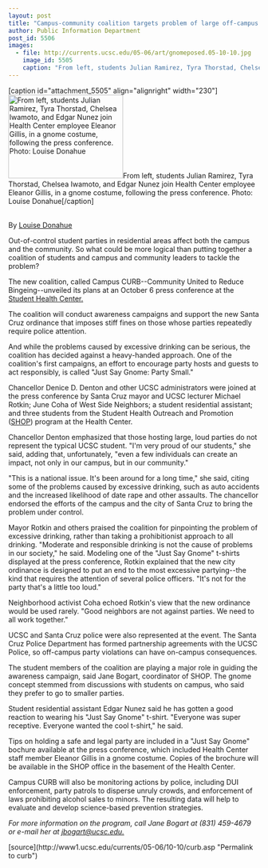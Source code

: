 ```yaml
---
layout: post
title: "Campus-community coalition targets problem of large off-campus parties"
author: Public Information Department
post_id: 5506
images:
  - file: http://currents.ucsc.edu/05-06/art/gnomeposed.05-10-10.jpg
    image_id: 5505
    caption: "From left, students Julian Ramirez, Tyra Thorstad, Chelsea Iwamoto, and Edgar Nunez join Health Center employee Eleanor Gillis, in a gnome costume, following the press conference. Photo: Louise Donahue"
---
```


[caption id="attachment_5505" align="alignright" width="230"]<a href="http://localhost/mysite/wp-content/uploads/2005/10/gnomeposed.05-10-10.jpg"><img class="size-full wp-image-5505" src="http://localhost/mysite/wp-content/uploads/2005/10/gnomeposed.05-10-10.jpg" alt="From left, students Julian Ramirez, Tyra Thorstad, Chelsea Iwamoto, and Edgar Nunez join Health Center employee Eleanor Gillis, in a gnome costume, following the press conference. Photo: Louise Donahue" width="230" height="167" /></a>From left, students Julian Ramirez, Tyra Thorstad, Chelsea Iwamoto, and Edgar Nunez join Health Center employee Eleanor Gillis, in a gnome costume, following the press conference. Photo: Louise Donahue[/caption]
<a name="content" id="content"></a>
<p>
  <br>
  By <a href="mailto:ldonahue@ucsc.edu">Louise Donahue</a>
</p>
<p>
  Out-of-control student parties in residential areas affect both the campus and the community. So what could be more logical than putting together a coalition of students and campus and community leaders to tackle the problem?
</p>
<p>
  The new coalition, called Campus CURB--Community United to Reduce Bingeing--unveiled its plans at an October 6 press conference at the <a href="http://www2.ucsc.edu/healthcenter/">Student Health Center.</a>
</p>
<p>
  The coalition will conduct awareness campaigns and support the new Santa Cruz ordinance that imposes stiff fines on those whose parties repeatedly require police attention.
</p>
<p>
  And while the problems caused by excessive drinking can be serious, the coalition has decided against a heavy-handed approach. One of the coalition's first campaigns, an effort to encourage party hosts and guests to act responsibly, is called "Just Say Gnome: Party Small."
</p>
<p>
  Chancellor Denice D. Denton and other UCSC administrators were joined at the press conference by Santa Cruz mayor and UCSC lecturer Michael Rotkin; June Coha of West Side Neighbors; a student residential assistant; and three students from the Student Health Outreach and Promotion (<a href="http://www2.ucsc.edu/healthcenter/health_promotions/health_promotions.htm">SHOP</a>) program at the Health Center.
</p>
<p>
  Chancellor Denton emphasized that those hosting large, loud parties do not represent the typical UCSC student. "I'm very proud of our students," she said, adding that, unfortunately, "even a few individuals can create an impact, not only in our campus, but in our community."
</p>
<p>
  "This is a national issue. It's been around for a long time," she said, citing some of the problems caused by excessive drinking, such as auto accidents and the increased likelihood of date rape and other assaults. The chancellor endorsed the efforts of the campus and the city of Santa Cruz to bring the problem under control.
</p>
<p>
  Mayor Rotkin and others praised the coalition for pinpointing the problem of excessive drinking, rather than taking a prohibitionist approach to all drinking. "Moderate and responsible drinking is not the cause of problems in our society," he said. Modeling one of the "Just Say Gnome" t-shirts displayed at the press conference, Rotkin explained that the new city ordinance is designed to put an end to the most excessive partying--the kind that requires the attention of several police officers. "It's not for the party that's a little too loud."
</p>
<p>
  Neighborhood activist Coha echoed Rotkin's view that the new ordinance would be used rarely. "Good neighbors are not against parties. We need to all work together."
</p>
<p>
  UCSC and Santa Cruz police were also represented at the event. The Santa Cruz Police Department has formed partnership agreements with the UCSC Police, so off-campus party violations can have on-campus consequences.
</p>
<p>
  The student members of the coalition are playing a major role in guiding the awareness campaign, said Jane Bogart, coordinator of SHOP. The gnome concept stemmed from discussions with students on campus, who said they prefer to go to smaller parties.
</p>
<p>
  Student residential assistant Edgar Nunez said he has gotten a good reaction to wearing his "Just Say Gnome" t-shirt. "Everyone was super receptive. Everyone wanted the cool t-shirt," he said.
</p>
<p>
  Tips on holding a safe and legal party are included in a "Just Say Gnome" bochure available at the press conference, which included Health Center staff member Eleanor Gillis in a gnome costume. Copies of the brochure will be available in the SHOP office in the basement of the Health Center.
</p>
<p>
  Campus CURB will also be monitoring actions by police, including DUI enforcement, party patrols to disperse unruly crowds, and enforcement of laws prohibiting alcohol sales to minors. The resulting data will help to evaluate and develop science-based prevention strategies.
</p>
<p>
  <i>For more information on the program, call Jane Bogart at (831) 459-4679 or e-mail her at <a href="mailto:jbogart@ucsc.edu">jbogart@ucsc.edu.</a></i>
</p>
<form>
  <input name="t1" size="-1" type="hidden">
</form>




</p>
[source](http://www1.ucsc.edu/currents/05-06/10-10/curb.asp "Permalink to curb")
